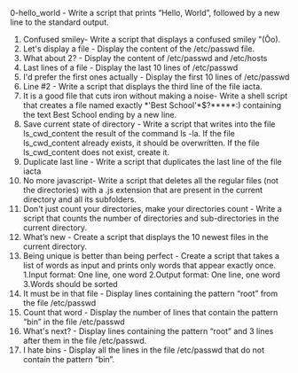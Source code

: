 0-hello_world - Write a script that prints “Hello, World”, followed by a new line to the standard output.
1. Confused smiley- Write a script that displays a confused smiley "(Ôo).
2. Let's display a file - Display the content of the /etc/passwd file.
3. What about 2? - Display the content of /etc/passwd and /etc/hosts
4. Last lines of a file - Display the last 10 lines of /etc/passwd
5. I'd prefer the first ones actually - Display the first 10 lines of /etc/passwd
6. Line #2 - Write a script that displays the third line of the file iacta.
7. It is a good file that cuts iron without making a noise- Write a shell script that creates a file named exactly \*\'Best School\'\*$\?\*\*\*\*\*:) containing the text Best School ending by a new line.
8. Save current state of directory - Write a script that writes into the file ls_cwd_content the result of the command ls -la. If the file ls_cwd_content already exists, it should be overwritten. If the file ls_cwd_content does not exist, create it.
9. Duplicate last line - Write a script that duplicates the last line of the file iacta
10. No more javascript- Write a script that deletes all the regular files (not the directories) with a .js extension that are present in the current directory and all its subfolders.
11. Don't just count your directories, make your directories count - Write a script that counts the number of directories and sub-directories in the current directory.
12. What’s new - Create a script that displays the 10 newest files in the current directory.
13. Being unique is better than being perfect - Create a script that takes a list of words as input and prints only words that appear exactly once. 1.Input format: One line, one word 2.Output format: One line, one word 3.Words should be sorted
14. It must be in that file - Display lines containing the pattern “root” from the file /etc/passwd
15. Count that word - Display the number of lines that contain the pattern “bin” in the file /etc/passwd
16. What's next? - Display lines containing the pattern “root” and 3 lines after them in the file /etc/passwd.
17. I hate bins - Display all the lines in the file /etc/passwd that do not contain the pattern “bin”.
